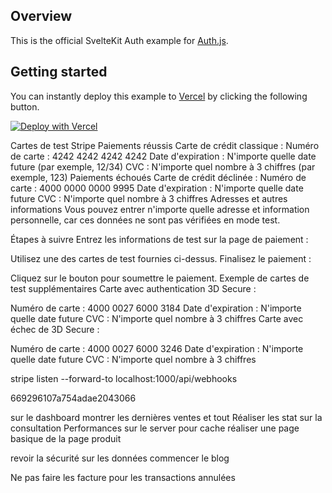 ## Overview

This is the official SvelteKit Auth example for [Auth.js](https://sveltekit.authjs.dev).

## Getting started

You can instantly deploy this example to [Vercel](https://vercel.com?utm_source=github&utm_medium=readme&utm_campaign=sveltekit-auth-example) by clicking the following button.

[![Deploy with Vercel](https://vercel.com/button)](https://vercel.com/new/git/external?repository-url=https://github.com/nextauthjs/sveltekit-auth-example&project-name=sveltekit-auth-example&repository-name=sveltekit-auth-example)

Cartes de test Stripe
Paiements réussis
Carte de crédit classique :
Numéro de carte : 4242 4242 4242 4242
Date d'expiration : N'importe quelle date future (par exemple, 12/34)
CVC : N'importe quel nombre à 3 chiffres (par exemple, 123)
Paiements échoués
Carte de crédit déclinée :
Numéro de carte : 4000 0000 0000 9995
Date d'expiration : N'importe quelle date future
CVC : N'importe quel nombre à 3 chiffres
Adresses et autres informations
Vous pouvez entrer n'importe quelle adresse et information personnelle, car ces données ne sont pas vérifiées en mode test.

Étapes à suivre
Entrez les informations de test sur la page de paiement :

Utilisez une des cartes de test fournies ci-dessus.
Finalisez le paiement :

Cliquez sur le bouton pour soumettre le paiement.
Exemple de cartes de test supplémentaires
Carte avec authentication 3D Secure :

Numéro de carte : 4000 0027 6000 3184
Date d'expiration : N'importe quelle date future
CVC : N'importe quel nombre à 3 chiffres
Carte avec échec de 3D Secure :

Numéro de carte : 4000 0027 6000 3246
Date d'expiration : N'importe quelle date future
CVC : N'importe quel nombre à 3 chiffres

stripe listen --forward-to localhost:1000/api/webhooks



669296107a754adae2043066

sur le dashboard montrer les dernières ventes et tout
Réaliser les stat sur la consultation
Performances sur le server pour cache
réaliser une page basique de la page produit


revoir la sécurité sur les données
commencer le blog

Ne pas faire les facture pour les transactions annulées